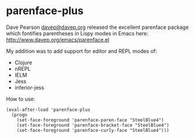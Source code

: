 parenface-plus
==============

Dave Pearson <davep@davep.org> released the excellent parenface package which fontifies parentheses in Lispy modes in Emacs here: http://www.davep.org/emacs/parenface.el

My addition was to add support for editor and REPL modes of:
* Clojure 
* nREPL
* IELM
* Jess
* inferior-jess

How to use:  

    (eval-after-load 'parenface-plus
      (progn
        (set-face-foreground 'parenface-paren-face "SteelBlue4")
        (set-face-foreground 'parenface-bracket-face "SteelBlue4")
        (set-face-foreground 'parenface-curly-face "SteelBlue4")))
